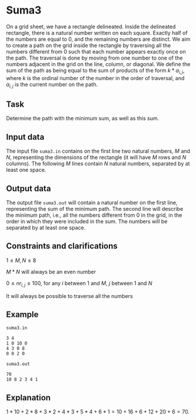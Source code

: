 # Suma3

On a grid sheet, we have a rectangle delineated. Inside the delineated rectangle, there is a natural number written on each square. Exactly half of the numbers are equal to $0$, and the remaining numbers are distinct. We aim to create a path on the grid inside the rectangle by traversing all the numbers different from $0$ such that each number appears exactly once on the path. The traversal is done by moving from one number to one of the numbers adjacent in the grid on the line, column, or diagonal. We define the sum of the path as being equal to the sum of products of the form $k * a_{i,j}$, where $k$ is the ordinal number of the number in the order of traversal, and $a_{i,j}$ is the current number on the path.

## Task

Determine the path with the minimum sum, as well as this sum.

## Input data

The input file `suma3.in` contains on the first line two natural numbers, $M$ and $N$, representing the dimensions of the rectangle (it will have $M$ rows and $N$ columns). The following $M$ lines contain $N$ natural numbers, separated by at least one space. 

## Output data

The output file `suma3.out` will contain a natural number on the first line, representing the sum of the minimum path. The second line will describe the minimum path, i.e., all the numbers different from $0$ in the grid, in the order in which they were included in the sum. The numbers will be separated by at least one space.

## Constraints and clarifications

$1 \leq M, N \leq 8$

$M * N$ will always be an even number

$0 \leq nr_{i,j} \leq 100$, for any $i$ between $1$ and $M$, $j$ between $1$ and $N$

It will always be possible to traverse all the numbers

## Example

`suma3.in`

```
3 4
1 0 10 0
4 3 0 8
0 0 2 0
```

`suma3.out`

```
70
10 8 2 3 4 1
```

## Explanation

$1 * 10 + 2 * 8 + 3 * 2 + 4 * 3 + 5 * 4 + 6 * 1 = 10 + 16 + 6 + 12 + 20 + 6 = 70$.